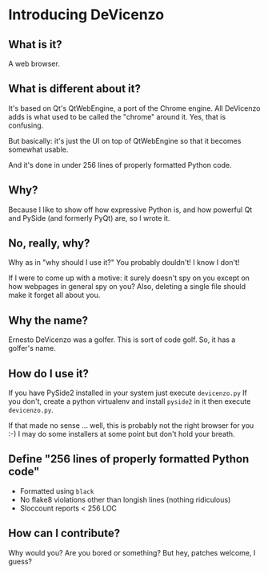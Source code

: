 # Introducing DeVicenzo

## What is it?

A web browser.

## What is different about it?

It's based on Qt's QtWebEngine, a port of the Chrome engine. All DeVicenzo adds is what used to be called the "chrome" around it. Yes, that is confusing.

But basically: it's just the UI on top of QtWebEngine so that it becomes
somewhat usable.

And it's done in under 256 lines of properly formatted Python code.

## Why?

Because I like to show off how expressive Python is, and how powerful Qt and PySide (and formerly PyQt) are, so I wrote it.

## No, really, why?

Why as in "why should I use it?" You probably douldn't! I know I don't!

If I were to come up with a motive: it surely doesn't spy on you except on how webpages in general spy on you? Also, deleting a single file should make it forget all about you.

## Why the name?

Ernesto DeVicenzo was a golfer. This is sort of code golf. So, it has a golfer's name.

## How do I use it?

If you have PySide2 installed in your system just execute `devicenzo.py`
If you don't, create a python virtualenv and install `pyside2` in it then execute `devicenzo.py`.

If that made no sense ... well, this is probably not the right browser for you :-) I may do some installers at some point but don't hold your breath.

## Define "256 lines of properly formatted Python code"

* Formatted using `black`
* No flake8 violations other than longish lines (nothing ridiculous)
* Sloccount reports < 256 LOC

## How can I contribute?

Why would you? Are you bored or something? But hey, patches welcome, I guess?